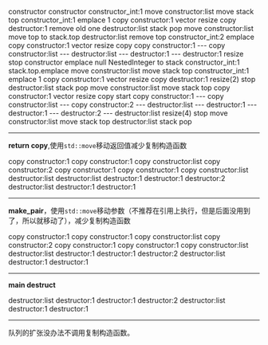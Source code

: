 constructor
constructor
constructor_int:1
move constructor:list move stack top
constructor_int:1 emplace 1
copy constructor:1 vector resize copy
destructor:1 remove old one
destructor:list stack pop
move constructor:list move top to stack.top
destructor:list remove top
constructor_int:2 emplace
copy constructor:1 vector resize copy
copy constructor:1 ---
copy constructor:list ---
destructor:list ---
destructor:1 ---
destructor:1 resize stop
constructor emplace null NestedInteger to stack
constructor_int:1 stack.top.emplace
move constructor:list move stack top
constructor_int:1 emplace 1
copy constructor:1 vector resize copy
destructor:1 resize(2) stop
destructor:list stack pop
move constructor:list move stack top
copy constructor:1 vector resize copy start
copy constructor:1 ---
copy constructor:list ---
copy constructor:2 ---
destructor:list ---
destructor:1 ---
destructor:1 ---
destructor:2 ---
destructor:list resize(4) stop
move constructor:list move stack top
destructor:list stack pop

------------------------------

**return copy**,使用`std::move`移动返回值减少复制构造函数

copy constructor:1
copy constructor:1
copy constructor:list
copy constructor:2
copy constructor:1
copy constructor:1
copy constructor:list
destructor:list
destructor:list
destructor:1
destructor:1
destructor:2
destructor:list
destructor:1
destructor:1

-----------------------------------

**make_pair**，使用`std::move`移动参数（不推荐在引用上执行，但是后面没用到了，所以就移动了），减少复制构造函数

copy constructor:1
copy constructor:1
copy constructor:list
copy constructor:2
copy constructor:1
copy constructor:1
copy constructor:list
destructor:list
destructor:1
destructor:1
destructor:2
destructor:list
destructor:1
destructor:1

---------------------------

**main destruct**

destructor:list
destructor:1
destructor:1
destructor:2
destructor:list
destructor:1
destructor:1

---------------------------

队列的扩张没办法不调用复制构造函数。